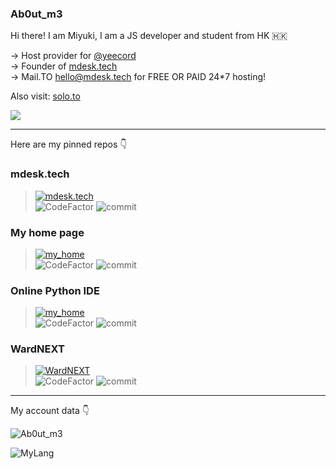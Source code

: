 ### Ab0ut_m3

Hi there! I am Miyuki, I am a JS developer and student from HK 🇭🇰

-> Host provider for [@yeecord](https://yeecord.com)  
-> Founder of [mdesk.tech](https://mdesk.tech)  
-> Mail.TO hello@mdesk.tech for FREE OR PAID 24*7 hosting!

Also visit: [solo.to](https://solo.to/yueyue)

<p herf="https://discord.com/users/847761781409447947"><img class="dcimg" src="https://discord.c99.nl/widget/theme-4/847761781409447947.png"></p>

---

Here are my pinned repos 👇

### mdesk.tech
> [![mdesk.tech](https://github-readme-stats.vercel.app/api/pin/?username=YueMiyuki&repo=mdesk.tech&show_icons=true&bg_color=23272A&title_color=FF73F1&text_color=FFC0CB&icon_color=9B84EE&count_private=true&border_color=fAA61A&border_radius=10)](https://github.com/YueMiyuki/mdesk.tech)  
> ![CodeFactor](https://img.shields.io/codefactor/grade/github/YueMiyuki/mdesk.tech?style=for-the-badge&logo=codefactor) ![commit](https://img.shields.io/github/last-commit/YueMiyuki/mdesk.tech?color=%23181717&logo=GitHub&style=for-the-badge)  

### My home page
> [![my_home](https://github-readme-stats.vercel.app/api/pin/?username=YueMiyuki&repo=my-home&show_icons=true&bg_color=23272A&title_color=FF73F1&text_color=FFC0CB&icon_color=9B84EE&count_private=true&border_color=fAA61A&border_radius=10)](https://github.com/YueMiyuki/my-home)  
> ![CodeFactor](https://img.shields.io/codefactor/grade/github/YueMiyuki/my-home?style=for-the-badge&logo=codefactor) ![commit](https://img.shields.io/github/last-commit/YueMiyuki/my-home?color=%23181717&logo=GitHub&style=for-the-badge)  


### Online Python IDE
> [![my_home](https://github-readme-stats.vercel.app/api/pin/?username=YueMiyuki&repo=py-ide&show_icons=true&bg_color=23272A&title_color=FF73F1&text_color=FFC0CB&icon_color=9B84EE&count_private=true&border_color=fAA61A&border_radius=10)](https://github.com/YueMiyuki/py-ide)  
> ![CodeFactor](https://img.shields.io/codefactor/grade/github/YueMiyuki/py-ide?style=for-the-badge&logo=codefactor) ![commit](https://img.shields.io/github/last-commit/YueMiyuki/py-ide?color=%23181717&logo=GitHub&style=for-the-badge)

### WardNEXT
> [![WardNEXT](https://github-readme-stats.vercel.app/api/pin/?username=YueMiyuki&repo=ward-next&show_icons=true&bg_color=23272A&title_color=FF73F1&text_color=FFC0CB&icon_color=9B84EE&count_private=true&border_color=fAA61A&border_radius=10)](https://github.com/YueMiyuki/ward-next)  
> ![CodeFactor](https://img.shields.io/codefactor/grade/github/YueMiyuki/ward-next?style=for-the-badge&logo=codefactor) ![commit](https://img.shields.io/github/last-commit/YueMiyuki/ward-next?color=%23181717&logo=GitHub&style=for-the-badge)    

---
  
My account data 👇

![Ab0ut_m3](https://github-readme-stats.vercel.app/api/?username=YueMiyuki&show_icons=true&bg_color=23272A&title_color=FF73F1&text_color=FFC0CB&icon_color=9B84EE&count_private=true&include_all_commits=true&border_color=9B84EE&border_radius=10)

![MyLang](https://github-readme-stats.vercel.app/api/top-langs/?username=YueMiyuki&show_icons=true&bg_color=23272A&title_color=FFC0CB&text_color=FFC0CB&icon_color=9B84EE&count_private=true&include_all_commits=true&border_color=9B84EE&border_radius=10&langs_count=8)
